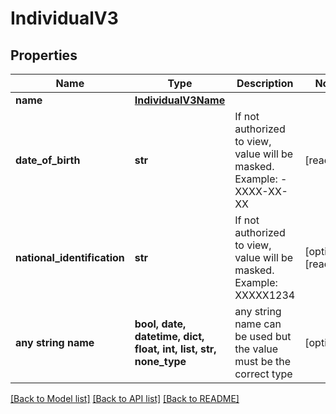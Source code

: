 # IndividualV3


## Properties
Name | Type | Description | Notes
------------ | ------------- | ------------- | -------------
**name** | [**IndividualV3Name**](IndividualV3Name.md) |  | 
**date_of_birth** | **str** | If not authorized to view, value will be masked. Example: - XXXX-XX-XX | [readonly] 
**national_identification** | **str** | If not authorized to view, value will be masked. Example: XXXXX1234 | [optional] [readonly] 
**any string name** | **bool, date, datetime, dict, float, int, list, str, none_type** | any string name can be used but the value must be the correct type | [optional]

[[Back to Model list]](../README.md#documentation-for-models) [[Back to API list]](../README.md#documentation-for-api-endpoints) [[Back to README]](../README.md)


